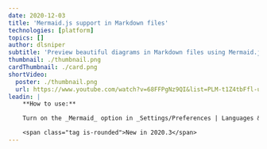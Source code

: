 ```yaml
---
date: 2020-12-03
title: 'Mermaid.js support in Markdown files'
technologies: [platform]
topics: []
author: dlsniper
subtitle: 'Preview beautiful diagrams in Markdown files using Mermaid.js'
thumbnail: ./thumbnail.png
cardThumbnail: ./card.png
shortVideo:
  poster: ./thumbnail.png
  url: https://www.youtube.com/watch?v=68FFPgNz9QI&list=PLM-t1Z4tbFfl-umlMg_ND7gW9rGjTDzKt&index=21
leadin: |
    **How to use:**

    Turn on the _Mermaid_ option in _Settings/Preferences | Languages & Frameworks | Markdown_ under the _Markdown Extensions_ section. Then open any Markdown file and enjoy previewing _Mermaid.js_ diagrams.

    <span class="tag is-rounded">New in 2020.3</span>
---
```


